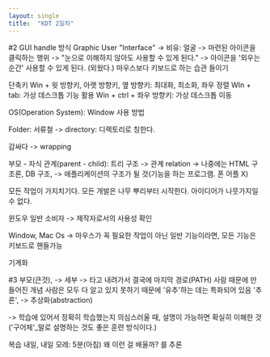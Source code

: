 ```yaml
---
layout: single
title:  "KDT 2일차"
---
```

#2
GUI handle 방식
Graphic User "Interface" -> 비유: 얼굴
-> 마련된 아이콘을 클릭하는 행위
-> "눈으로 이해하지 않아도 사용할 수 있게 된다."
-> 아이콘을 '외우는 순간' 사용할 수 있게 된다.
(외웠다.)
마우스보다 키보드로 하는 습관 들이기
	
단축키
	Win + 윗 방향키, 아랫 방향키, 옆 방향키: 최대화, 최소화, 좌우 정렬
	WIn + tab: 가상 데스크톱 기능 활용
	Win + ctrl + 좌우 방향키: 가상 데스크톱 이동

OS(Operation System): Window 사용 방법

Folder: 서류철
-> directory: 디렉토리로 칭한다.

감싸다 -> wrapping

부모 - 자식 관계(parent - child): 트리 구조
-> 관계 relation
-> 나중에는 HTML 구조론, DB 구조,
-> 애플리케이션의 구조가 될 것(기능을 하는 프로그램. 폰 어플 X)

모든 작업이 가지치기다.
모든 개발은 나무 뿌리부터 시작한다.
아이디어가 나뭇가지일 수 없다.

윈도우 일반 소비자 -> 제작자로서의 사용성 확인

Window, Mac Os -> 마우스가 꼭 필요한 작업이 아닌 일반 기능이라면, 모든 기능은 키보드로 핸들가능

기계화

#3
부모(큰것), -> 세부 -> 타고 내려가서 결국에 마지막
경로(PATH)
사람 때문에 만들어진 개념
사람은 모두 다 알고 있지 못하기 때문에
'유추'하는 데는 특화되어 있음
'추론', -> 추상화(abstraction)

-> 학습에 있어서 정확히 학습했는지 의심스러울 때, 설명이 가능하면 확실히 이해한 것
('구어체'_말로 설명하는 것도 좋은 훈련 방식이다.)

복습
   내일, 내일 모레: 5분(아침)
   왜 이런 걸 배울까? 를 추론
